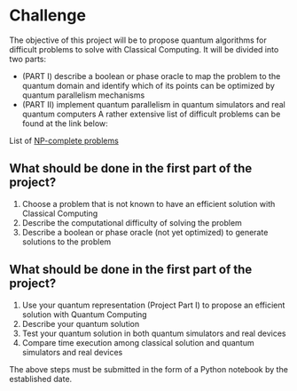 # Challenge

The objective of this project will be to propose quantum algorithms for difficult problems to solve with Classical Computing. It will be divided into two parts:

- (PART I) describe a boolean or phase oracle to map the problem to the quantum domain and identify which of its points can be optimized by quantum parallelism mechanisms
- (PART II) implement quantum parallelism in quantum simulators and real quantum computers
A rather extensive list of difficult problems can be found at the link below:

List of [NP-complete problems](https://en.wikipedia.org/wiki/List_of_NP-complete_problems)

## What should be done in the first part of the project?

1. Choose a problem that is not known to have an efficient solution with Classical Computing
2. Describe the computational difficulty of solving the problem
3. Describe a boolean or phase oracle (not yet optimized) to generate solutions to the problem


## What should be done in the first part of the project?
1. Use your quantum representation (Project Part I) to propose an efficient solution with Quantum Computing
2. Describe your quantum solution
3. Test your quantum solution in both quantum simulators and real devices
4. Compare time execution among classical solution and quantum simulators and real devices

The above steps must be submitted in the form of a Python notebook by the established date.